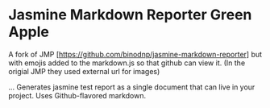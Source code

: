 # Jasmine Markdown Reporter Green Apple 

A fork of JMP [https://github.com/binodnp/jasmine-markdown-reporter] but with emojis added to the markdown.js so that github can view it. (In the origial JMP they used external url for images)

... 
Generates jasmine test report as a single document that can live in your project. Uses Github-flavored markdown.
